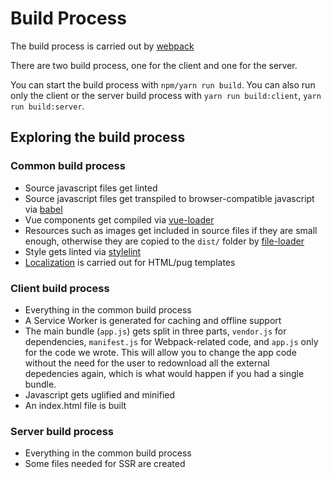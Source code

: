 # Build Process

The build process is carried out by [webpack](https://webpack.js.org/)

There are two build process, one for the client and one for the server.

You can start the build process with `npm/yarn run build`. You can also run only the client or the server build process with `yarn run build:client`, `yarn run build:server`.

## Exploring the build process

### Common build process

* Source javascript files get linted
* Source javascript files get transpiled to browser-compatible javascript via [babel](https://babeljs.io/)
* Vue components get compiled via [vue-loader](https://github.com/vuejs/vue-loader)
* Resources such as images get included in source files if they are small enough, otherwise they are copied to the `dist/` folder by [file-loader](https://github.com/webpack-contrib/file-loader)
* Style gets linted via [stylelint](https://stylelint.io/)
* [Localization](Localization.md) is carried out for HTML/pug templates

### Client build process

* Everything in the common build process
* A Service Worker is generated for caching and offline support
* The main bundle (`app.js`) gets split in three parts, `vendor.js` for dependencies, `manifest.js` for Webpack-related code, and `app.js` only for the code we wrote. This will allow you to change the app code without the need for the user to redownload all the external depedencies again, which is what would happen if you had a single bundle.
* Javascript gets uglified and minified
* An index.html file is built

### Server build process

* Everything in the common build process
* Some files needed for SSR are created
